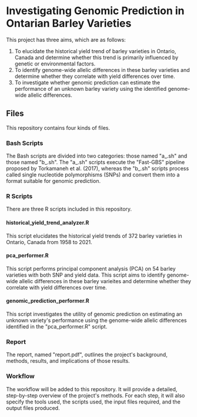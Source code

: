 
# Investigating Genomic Prediction in Ontarian Barley Varieties

This project has three aims, which are as follows:
1. To elucidate the historical yield trend of barley varieties in Ontario, Canada and determine whether this trend is primarily influenced by genetic or environmental factors.
2. To identify genome-wide allelic differences in these barley varieties and determine whether they correlate with yield differences over time.
3. To investigate whether genomic prediction can estimate the performance of an unknown barley variety using the identified genome-wide allelic differences.

## Files

This repository contains four kinds of files.

### Bash Scripts

The Bash scripts are divided into two categories: those named "a_.sh" and those named "b_.sh". The "a_.sh" scripts execute the "Fast-GBS" pipeline proposed by Torkamaneh et al. (2017), whereas the "b_.sh" scripts process called single nucleotide polymorphisms (SNPs) and convert them into a format suitable for genomic prediction.

### R Scripts

There are three R scripts included in this repository.

#### historical_yield_trend_analyzer.R

This script elucidates the historical yield trends of 372 barley varieties in Ontario, Canada from 1958 to 2021.

#### pca_performer.R

This script performs principal component analysis (PCA) on 54 barley varieties with both SNP and yield data. This script aims to identify genome-wide allelic differences in these barley varieites and determine whether they correlate with yield differences over time.

#### genomic_prediction_performer.R

This script investigates the utility of genomic prediction on estimating an unknown variety's performance using the genome-wide allelic differences identified in the "pca_performer.R" script.

### Report

The report, named "report.pdf", outlines the project's background, methods, results, and implications of those results.

### Workflow

The workflow will be added to this repository. It will provide a detailed, step-by-step overview of the project's methods. For each step, it will also specify the tools used, the scripts used, the input files required, and the output files produced.